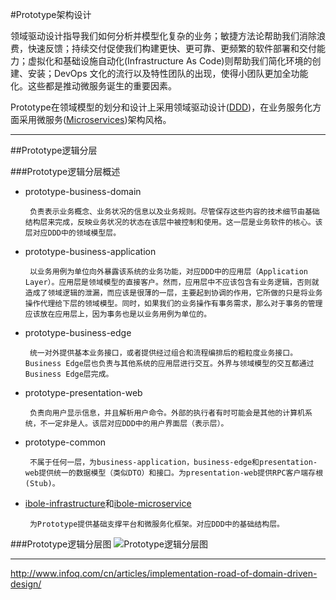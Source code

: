 #Prototype架构设计

领域驱动设计指导我们如何分析并模型化复杂的业务；敏捷方法论帮助我们消除浪费，快速反馈；持续交付促使我们构建更快、更可靠、更频繁的软件部署和交付能力；虚拟化和基础设施自动化(Infrastructure As Code)则帮助我们简化环境的创建、安装；DevOps 文化的流行以及特性团队的出现，使得小团队更加全功能化。这些都是推动微服务诞生的重要因素。

Prototype在领域模型的划分和设计上采用领域驱动设计([DDD](https://en.wikipedia.org/wiki/Domain-driven_design))，在业务服务化方面采用微服务([Microservices](https://en.wikipedia.org/wiki/Microservices))架构风格。


---
##Prototype逻辑分层

###Prototype逻辑分层概述

- prototype-business-domain

       负责表示业务概念、业务状况的信息以及业务规则。尽管保存这些内容的技术细节由基础结构层来完成，反映业务状况的状态在该层中被控制和使用。这一层是业务软件的核心。该层对应DDD中的领域模型层。

- prototype-business-application

       以业务用例为单位向外暴露该系统的业务功能，对应DDD中的应用层（Application Layer）。应用层是领域模型的直接客户。然而，应用层中不应该包含有业务逻辑，否则就造成了领域逻辑的泄漏，而应该是很薄的一层，主要起到协调的作用，它所做的只是将业务操作代理给下层的领域模型。同时，如果我们的业务操作有事务需求，那么对于事务的管理应该放在应用层上，因为事务也是以业务用例为单位的。

- prototype-business-edge

       统一对外提供基本业务接口，或者提供经过组合和流程编排后的粗粒度业务接口。Business Edge层也负责与其他系统的应用层进行交互。外界与领域模型的交互都通过Business Edge层完成。

- prototype-presentation-web

       负责向用户显示信息，并且解析用户命令。外部的执行者有时可能会是其他的计算机系统，不一定非是人。该层对应DDD中的用户界面层（表示层）。
       
- prototype-common

       不属于任何一层，为business-application，business-edge和presentation-web提供统一的数据模型（类似DTO）和接口。为presentation-web提供RPC客户端存根(Stub)。

- [ibole-infrastructure](https://github.com/benson-git/ibole-infrastructure)和[ibole-microservice](https://github.com/benson-git/ibole-microservice)
     
       为Prototype提供基础支撑平台和微服务化框架。对应DDD中的基础结构层。

###Prototype逻辑分层图
![Prototype逻辑分层图](https://github.com/benson-git/wiki-docs/blob/master/images/prototype%20logic%20layer.asta.png)

---

http://www.infoq.com/cn/articles/implementation-road-of-domain-driven-design/




